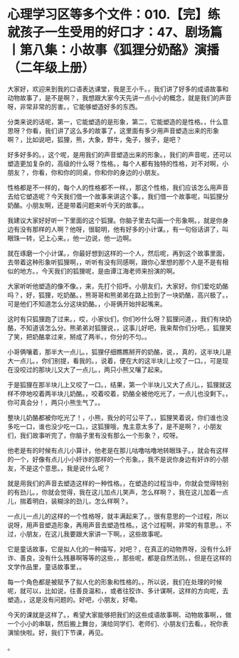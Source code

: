 # 心理学习区等多个文件：010.【完】练就孩子一生受用的好口才：47、剧场篇丨第八集：小故事《狐狸分奶酪》演播 （二年级上册）

大家好，欢迎来到我的口语表达课堂，我是王小千。，我们讲了好多的成语故事和动物故事了，是不是啊？，我想跟大家今天先讲一点小小的概念，就是我们的声音呀，非常非常的厉害。，它能够塑造好多的东西。

分类来说的话呢，第一，它能塑造的是形象，第二，它能塑造的是性格。，什么意思呀？你看，我们讲了这么多的故事了，这里面有多少用声音塑造出来的形象啊？，比如说吧，狐狸，熊，大象，野牛，兔子，猴子，是吧？

好多好多的。，这个呢，是用我们的声音塑造出来的形象。，我们的声音呢，还可以塑造更加复杂的，高级的什么呀？性格。，每个人都有独特的性格，对不对啊，小朋友？，你看，你和你的同桌，你和你的身边的小朋友。

性格都是不一样的，每个人的性格都不一样。，那这个性格，我们应该怎么用声音去给它塑造呢？今天我们借一个故事来讲这个事。，我们借一个故事呢，叫狐狸分奶酪。小朋友啊，还是带着问题来听今天的故事。。

我建议大家好好听一下里面的这个狐狸。你脑子里去勾画一个形象啊。，就是你身边有没有那样的人啊？他呀，很聪明，他有好多的小计谋。，有一句俗话讲了，叫眼珠一转，记上心来。，他一边说，他一边啊。

就在琢磨一个小计谋。，你最好想到这样的一个人，然后呢，再到这个故事里面，去带着这种形象听狐狸啊，，听听有没有同感啊，跟你心里想的那个人是不是有相似的地方。，今天我们的狐狸呢，是由谭江海老师来扮演的啊。

大家听听他塑造的像不像。，来，先打个招呼。小朋友们，大家好。你们爱吃奶酪吗？，好，狐狸，吃奶酪。，熊哥哥和熊弟弟在路上捡到了一块奶酪，高兴极了。，可是他们不知道怎么分这块奶酪。，小哥俩开始拌起嘴来。

这时有只狐狸跑了过来。，哎，小家伙们，你们吵什么呀？狐狸问道，，我们有块奶酪，不知道该怎么分。熊弟弟对狐狸说，，这事儿好吧，我来帮你们分吧。，狐狸笑了笑，把奶酪拿过来，掰成了两半。，你分的不匀。。

小哥俩嚷着，那半大一点儿。，狐狸仔细瞧瞧掰开的奶酪，说，，真的，这半块儿是大一点儿。，你们别提，看我的。，说着，便在大的这半块儿上咬了一口。，可是现在没咬过的那块儿又大了一点儿。，两只小熊又嚷了起来。

于是狐狸在那半块儿上又咬了一口。，结果，第一个半块儿又大了点儿。，狐狸就这样不停地咬着两半块儿奶酪。，咬着咬着，奶酪全被他吃光了，一点儿也没剩下。，你可真会分！，两只小熊生气了。。

整块儿奶酪都被你吃光了！，小熊，我分的可公平了。，狐狸笑着说，你们谁也没多吃一口，谁也没少吃一口。，这狐狸哦，鬼主意太多了，是不是啊？，小朋友们，我们故事听完了，你脑子里有没有那么一个形象？，哎呀。

他老是有的时候有点儿小算计，他老是在那儿咕噜咕噜地转眼珠子。，就会有这样的一个，好像有点儿小小奸诈的那样的一个形象。，我不是说你身边有奸诈的小朋友，不是这个意思。，我是说什么呢？

就是用我们的声音去塑造这样的一种性格。，在塑造的过程当中，你就会觉得特别的有劲儿。，你就会觉得，我在这儿加点儿笑声，怎么样啊？，我在这儿加着一点儿，揣着明白，装糊涂的劲儿，怎么样啊？。

一点儿一点儿的这样的一个性格呀，就丰满起来了。，很有意思的一个过程，所以说呀，用声音塑造形象，再用声音去塑造性格。，这个过程啊，非常的有意思。，不过，小朋友，在这儿我要跟大家讲一下啊。，这些故事呢。

它是童话故事，它是拟人化的一种描写，对吧？，在真正的动物界呀，没有什么奸诈、善良，没有什么残暴啊等等的这些，，那些呢，都是自然法则。，但是在这样的文学作品里，童话故事里，。

每一个角色都是被赋予了拟人化的形象和性格的。，所以说，我们在处理的时候呢，就可以，比如说，往善良温和，，或者往狡诈、多计谋啊，这样的方向呢，去塑造。，这是没有问题的。好吧，小朋友，好嘞。

今天的课就是这样了。，希望大家能够把我们的这些成语故事啊、动物故事啊，，做一个小小的串联，然后搬上舞台，演给同学们、老师们、小朋友们去看。，祝你表演愉快啦。好，我们下节课，再见。

。